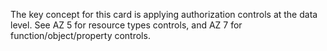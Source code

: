 The key concept for this card is applying authorization controls at the data level. See AZ 5 for resource types controls, and AZ 7 for function/object/property controls.
